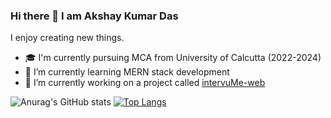 ### Hi there 👋 I am Akshay Kumar Das
I enjoy creating new things.

- 🎓 I'm currently pursuing MCA from University of Calcutta (2022-2024)
- 🌱 I’m currently learning MERN stack development
- 🔭 I’m currently working on a project called [intervuMe-web](https://github.com/akshayxemo/intervuMe-web)

![Anurag's GitHub stats](https://github-readme-stats.vercel.app/api?username=akshayxemo&show_icons=true&theme=tokyonight) [![Top Langs](https://github-readme-stats.vercel.app/api/top-langs/?username=akshayxemo&layout=compact&show_icons=true&theme=tokyonight)](https://github.com/anuraghazra/github-readme-stats)

<!--
**akshayxemo/akshayxemo** is a ✨ _special_ ✨ repository because its `README.md` (this file) appears on your GitHub profile.

Here are some ideas to get you started:

- 🔭 I’m currently working on ...
- 🌱 I’m currently learning ...
- 👯 I’m looking to collaborate on ...
- 🤔 I’m looking for help with ...
- 💬 Ask me about ...
- 📫 How to reach me: ...
- 😄 Pronouns: ...
- ⚡ Fun fact: ...
-->
